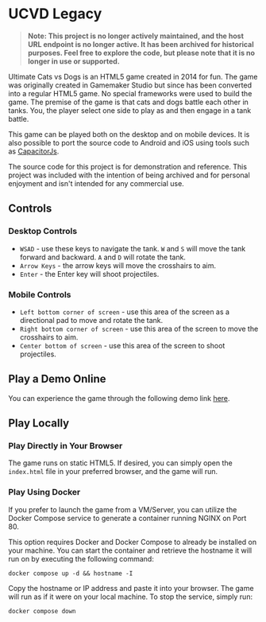 # UCVD Legacy

> **Note: This project is no longer actively maintained, and the host URL endpoint is no longer active. It has been archived for historical purposes. Feel free to explore the code, but please note that it is no longer in use or supported.**

Ultimate Cats vs Dogs is an HTML5 game created in 2014 for fun. The game was originally created in Gamemaker Studio but since has been converted into a regular HTML5 game. No special frameworks were used to build the game. The premise of the game is that cats and dogs battle each other in tanks. You, the player select one side to play as and then engage in a tank battle. 

This game can be played both on the desktop and on mobile devices. It is also possible to port the source code to Android and iOS using tools such as [CapacitorJs](https://capacitorjs.com/). 

The source code for this project is for demonstration and reference. This project was included with the intention of being archived and for personal enjoyment and isn't intended for any commercial use.

## Controls

### Desktop Controls
- `WSAD` - use these keys to navigate the tank. `W` and `S` will move the tank forward and backward. `A` and `D` will rotate the tank.
- `Arrow Keys` - the arrow keys will move the crosshairs to aim.
- `Enter` - the Enter key will shoot projectiles. 

### Mobile Controls
- `Left bottom corner of screen` - use this area of the screen as a directional pad to move and rotate the tank. 
- `Right bottom corner of screen` - use this area of the screen to move the crosshairs to aim. 
- `Center bottom of screen` - use this area of the screen to shoot projectiles. 


## Play a Demo Online
You can experience the game through the following demo link [here](https://ucvd-legacy.netlify.app).

## Play Locally

### Play Directly in Your Browser
The game runs on static HTML5. If desired, you can simply open the `index.html` file in your preferred browser, and the game will run.

### Play Using Docker
If you prefer to launch the game from a VM/Server, you can utilize the Docker Compose service to generate a container running NGINX on Port 80.

This option requires Docker and Docker Compose to already be installed on your machine. You can start the container and retrieve the hostname it will run on by executing the following command:
```
docker compose up -d && hostname -I
```
Copy the hostname or IP address and paste it into your browser. The game will run as if it were on your local machine. To stop the service, simply run:
```
docker compose down 
```

